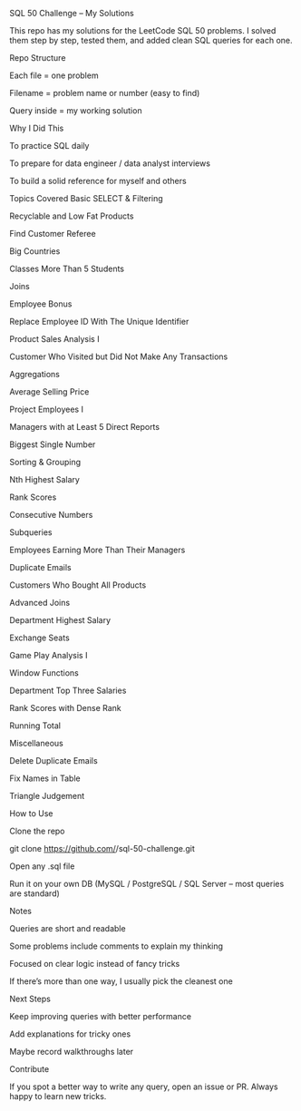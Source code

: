 SQL 50 Challenge – My Solutions

This repo has my solutions for the LeetCode SQL 50 problems.
I solved them step by step, tested them, and added clean SQL queries for each one.

Repo Structure

Each file = one problem

Filename = problem name or number (easy to find)

Query inside = my working solution

Why I Did This

To practice SQL daily

To prepare for data engineer / data analyst interviews

To build a solid reference for myself and others

Topics Covered
Basic SELECT & Filtering

Recyclable and Low Fat Products

Find Customer Referee

Big Countries

Classes More Than 5 Students

Joins

Employee Bonus

Replace Employee ID With The Unique Identifier

Product Sales Analysis I

Customer Who Visited but Did Not Make Any Transactions

Aggregations

Average Selling Price

Project Employees I

Managers with at Least 5 Direct Reports

Biggest Single Number

Sorting & Grouping

Nth Highest Salary

Rank Scores

Consecutive Numbers

Subqueries

Employees Earning More Than Their Managers

Duplicate Emails

Customers Who Bought All Products

Advanced Joins

Department Highest Salary

Exchange Seats

Game Play Analysis I

Window Functions

Department Top Three Salaries

Rank Scores with Dense Rank

Running Total

Miscellaneous

Delete Duplicate Emails

Fix Names in Table

Triangle Judgement

How to Use

Clone the repo

git clone https://github.com/<your-username>/sql-50-challenge.git


Open any .sql file

Run it on your own DB (MySQL / PostgreSQL / SQL Server – most queries are standard)

Notes

Queries are short and readable

Some problems include comments to explain my thinking

Focused on clear logic instead of fancy tricks

If there’s more than one way, I usually pick the cleanest one

Next Steps

Keep improving queries with better performance

Add explanations for tricky ones

Maybe record walkthroughs later

Contribute

If you spot a better way to write any query, open an issue or PR.
Always happy to learn new tricks.
